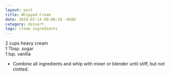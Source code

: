 ```yaml
---
layout: post
title: Whipped Cream
date: 2018-07-14 00:08:19 -0500
category: dessert
tags: cream ingredients
---
```

2 cups heavy cream  
1 Tbsp. sugar  
1 tsp. vanilla  

  * Combine all ingredients and whip with mixer or blender until stiff, but not clotted.

